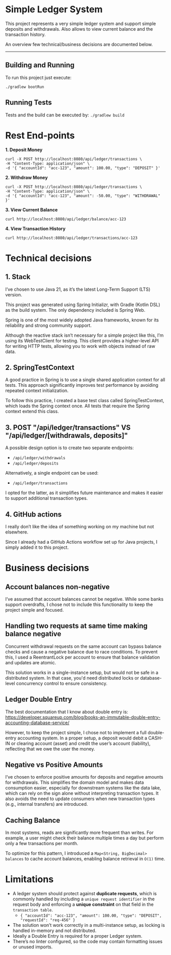 # Simple Ledger System

This project represents a very simple ledger system and support simple deposits and withdrawals. Also allows to view current balance and the transaction history.

An overview few technical/business decisions are documented below.

---

## Building and Running

To run this project just execute:

```shell
./gradlew bootRun
```

## Running Tests

Tests and the build can be executed by: `./gradlew build`

# Rest End-points

**1. Deposit Money**
```shell
curl -X POST http://localhost:8080/api/ledger/transactions \
-H "Content-Type: application/json" \
-d '{ "accountId": "acc-123", "amount": 100.00, "type": "DEPOSIT" }'
```

**2. Withdraw Money**
```shell
curl -X POST http://localhost:8080/api/ledger/transactions \
-H "Content-Type: application/json" \
-d '{ "accountId": "acc-123", "amount": -50.00, "type": "WITHDRAWAL" }'
```

**3. View Current Balance**
```shell
curl http://localhost:8080/api/ledger/balance/acc-123
```

**4. View Transaction History**
```shell
curl http://localhost:8080/api/ledger/transactions/acc-123
```

# Technical decisions

## 1. Stack

I’ve chosen to use Java 21, as it’s the latest Long-Term Support (LTS) version.

This project was generated using Spring Initializr, with Gradle (Kotlin DSL) as the build system. The only dependency included is Spring Web.

Spring is one of the most widely adopted Java frameworks, known for its reliability and strong community support.

Although the reactive stack isn’t necessary for a simple project like this, I’m using its WebTestClient for testing. This client provides a higher-level API for writing HTTP tests, allowing you to work with objects instead of raw data.

## 2. SpringTestContext

A good practice in Spring is to use a single shared application context for all tests. This approach significantly improves test performance by avoiding repeated context initialization.

To follow this practice, I created a base test class called SpringTestContext, which loads the Spring context once. All tests that require the Spring context extend this class.

## 3. POST "/api/ledger/transactions" VS "/api/ledger/[withdrawals, deposits]"

A possible design option is to create two separate endpoints:
- `/api/ledger/withdrawals`
- `/api/ledger/deposits`

Alternatively, a single endpoint can be used:
- `/api/ledger/transactions`

I opted for the latter, as it simplifies future maintenance and makes it easier to support additional transaction types.

## 4. GitHub actions

I really don’t like the idea of something working on my machine but not elsewhere.

Since I already had a GitHub Actions workflow set up for Java projects, I simply added it to this project.

# Business decisions

## Account balances non-negative

I’ve assumed that account balances cannot be negative. While some banks support overdrafts, I chose not to include this functionality to keep the project simple and focused.

## Handling two requests at same time making balance negative

Concurrent withdrawal requests on the same account can bypass balance checks and cause a negative balance due to race conditions. To prevent this, I used a ReentrantLock per account to ensure that balance validation and updates are atomic.

This solution works in a single-instance setup, but would not be safe in a distributed system. In that case, you'd need distributed locks or database-level concurrency control to ensure consistency.

##  Ledger Double Entry

The best documentation that I know about double entry is: https://developer.squareup.com/blog/books-an-immutable-double-entry-accounting-database-service/

However, to keep the project simple, I chose not to implement a full double-entry accounting system. In a proper setup, a deposit would debit a CASH-IN or clearing account (asset) and credit the user’s account (liability), reflecting that we owe the user the money.

## Negative vs Positive Amounts

I’ve chosen to enforce positive amounts for deposits and negative amounts for withdrawals. This simplifies the domain model and makes data consumption easier, especially for downstream systems like the data lake, which can rely on the sign alone without interpreting transaction types. It also avoids the need to update consumers when new transaction types (e.g., internal transfers) are introduced.

## Caching Balance

In most systems, reads are significantly more frequent than writes. For example, a user might check their balance multiple times a day but perform only a few transactions per month.

To optimize for this pattern, I introduced a `Map<String, BigDecimal> balances` to cache account balances, enabling balance retrieval in `O(1)` time.

# Limitations

* A ledger system should protect against **duplicate requests**, which is commonly handled by including a `unique request identifier` in the request body and enforcing a **unique constraint** on that field in the `transaction table`.
    - `{ "accountId": "acc-123", "amount": 100.00, "type": "DEPOSIT", "requestId": "req-456" }`
* The solution won’t work correctly in a multi-instance setup, as locking is handled in-memory and not distributed.
* Ideally a Double Entry is required for a proper Ledger system.
* There’s no linter configured, so the code may contain formatting issues or unused imports.
